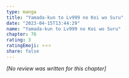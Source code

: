```yaml
---
type: manga
title: "Yamada-kun to Lv999 no Koi wo Suru"
date: "2023-04-15T13:44:29"
name: "Yamada-kun to Lv999 no Koi wo Suru"
chapter: 76
rating: 3
ratingEmoji: ⭐️⭐️⭐️
share: false
---
```


*[No review was written for this chapter]*
